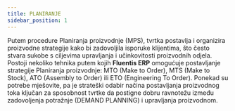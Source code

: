 ```yaml
---
title: PLANIRANJE 
sidebar_position: 1
---
```


Putem procedure Planiranja proizvodnje (MPS), tvrtka postavlja i organizira proizvodne strategije kako bi zadovoljila isporuke klijentima, što često stvara sukobe s ciljevima upravljanja i učinkovitosti proizvodnih odjela.   
Postoji nekoliko tehnika putem kojih **Fluentis ERP** omogućuje postavljanje strategije Planiranja proizvodnje: MTO (Make to Order), MTS (Make to Stock), ATO (Assembly to Order) ili ETO (Engineering To Order). Ponekad su potrebe mješovite, pa je strateški odabir načina postavljanja proizvodnog toka ključan za sposobnost tvrtke da postigne dobru ravnotežu između zadovoljenja potražnje (DEMAND PLANNING) i upravljanja proizvodnom. 





